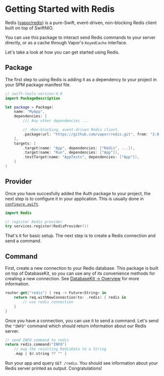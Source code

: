# Getting Started with Redis

Redis ([vapor/redis](https://github.com/vapor/redis)) is a pure-Swift, event-driven, non-blocking Redis client built on top of SwiftNIO.

You can use this package to interact send Redis commands to your server directly, or as a cache through Vapor's `KeyedCache` interface. 

Let's take a look at how you can get started using Redis.

## Package

The first step to using Redis is adding it as a dependency to your project in your SPM package manifest file.

```swift
// swift-tools-version:4.0
import PackageDescription

let package = Package(
    name: "MyApp",
    dependencies: [
        /// Any other dependencies ...

        // ⚡️Non-blocking, event-driven Redis client.
        .package(url: "https://github.com/vapor/redis.git", from: "3.0.0"),
    ],
    targets: [
        .target(name: "App", dependencies: ["Redis", ...]),
        .target(name: "Run", dependencies: ["App"]),
        .testTarget(name: "AppTests", dependencies: ["App"]),
    ]
)
```

## Provider

Once you have succesfully added the Auth package to your project, the next step is to configure it in your application. This is usually done in [`configure.swift`](../getting-started/structure.md#configureswift).

```swift
import Redis

// register Redis provider
try services.register(RedisProvider())
```

That's it for basic setup. The next step is to create a Redis connection and send a command.

## Command

First, create a new connection to your Redis database. This package is built on top of DatabaseKit, so you can use any of its convenience methods for creating a new connection. See [DatabaseKit &rarr; Overview](../database-kit/overview.md) for more information.

```swift
router.get("redis") { req -> Future<String> in
    return req.withNewConnection(to: .redis) { redis in
        // use redis connection
    }
}
```

Once you have a connection, you can use it to send a command. Let's send the `"INFO"` command which should return information about our Redis server.

```swift
// send INFO command to redis
return redis.command("INFO")
    // map the resulting RedisData to a String
    .map { $0.string ?? "" }
```

Run your app and query `GET /redis`. You should see information about your Redis server printed as output. Congratulations!

